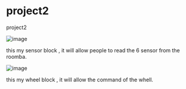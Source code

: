 # project2
project2


![image](https://user-images.githubusercontent.com/31491677/32417693-54749e08-c22b-11e7-8700-60684d47ee74.png)

this my sensor block , it will allow people to read the 6 sensor from the roomba.

![image](https://user-images.githubusercontent.com/31491677/32417729-209c5d04-c22c-11e7-897d-3b9a89a12028.png)


this my wheel block , it will allow the command of the whell.
